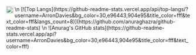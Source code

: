 <a href="https://steamcommunity.com/profiles/76561198074099594/">
<img align="left" alt="Anurag Hazra | CodeSandbox" width="20px" src="https://upload.wikimedia.org/wikipedia/commons/thumb/8/83/Steam_icon_logo.svg/512px-Steam_icon_logo.svg.png"/>
</a>
\n
[![Top Langs](https://github-readme-stats.vercel.app/api/top-langs/?username=ArronDavies&bg_color=30,e96443,904e95&title_color=fff&text_color=fff&langs_count=8)](https://github.com/anuraghazra/github-readme-stats)
\n
![Anurag's GitHub stats](https://github-readme-stats.vercel.app/api?username=ArronDavies&bg_color=30,e96443,904e95&title_color=fff&text_color=fff)
